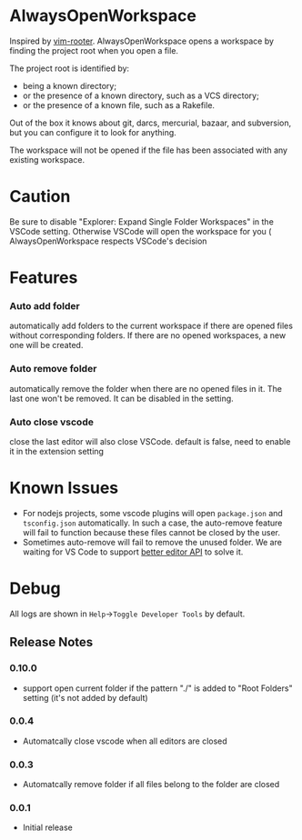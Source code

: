 # AlwaysOpenWorkspace

Inspired by [vim-rooter](https://github.com/airblade/vim-rooter). AlwaysOpenWorkspace opens a workspace by finding the project root when you open a file.

The project root is identified by:

* being a known directory;
* or the presence of a known directory, such as a VCS directory;
* or the presence of a known file, such as a Rakefile.

Out of the box it knows about git, darcs, mercurial, bazaar, and subversion, but you can configure it to look for anything.

The workspace will not be opened if the file has been associated with any existing workspace.

# Caution
Be sure to disable "Explorer: Expand Single Folder Workspaces" in the VSCode setting. Otherwise VSCode will open the workspace for you ( AlwaysOpenWorkspace respects VSCode's decision

# Features
### Auto add folder
automatically add folders to the current workspace if there are opened files without corresponding folders. If there are no opened workspaces, a new one will be created.

### Auto remove folder
automatically remove the folder when there are no opened files in it. The last one won't be removed. It can be disabled in the setting.

### Auto close vscode
close the last editor will also close VSCode. default is false, need to enable it in the extension setting

# Known Issues
- For nodejs projects, some vscode plugins will open `package.json` and `tsconfig.json` automatically. In such a case, the auto-remove feature will fail to function because these files cannot be closed by the user.
- Sometimes auto-remove will fail to remove the unused folder. We are waiting for VS Code to support [better editor API](https://github.com/microsoft/vscode/issues/15178) to solve it.

# Debug
All logs are shown in `Help`->`Toggle Developer Tools` by default.

## Release Notes

### 0.10.0
- support open current folder if the pattern "./" is added to "Root Folders" setting (it's not added by default)

### 0.0.4
- Automatcally close vscode when all editors are closed

### 0.0.3
- Automatcally remove folder if all files belong to the folder are closed

### 0.0.1
- Initial release
